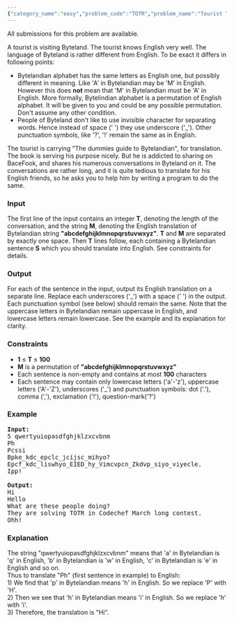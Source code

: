 ```yaml
---
{"category_name":"easy","problem_code":"TOTR","problem_name":"Tourist Translations","languages_supported":{"0":"ADA","1":"ASM","2":"BASH","3":"BF","4":"C","5":"C99 strict","6":"CAML","7":"CLOJ","8":"CLPS","9":"CPP 4.3.2","10":"CPP 4.9.2","11":"CPP14","12":"CS2","13":"D","14":"ERL","15":"FORT","16":"FS","17":"GO","18":"HASK","19":"ICK","20":"ICON","21":"JAVA","22":"JS","23":"LISP clisp","24":"LISP sbcl","25":"LUA","26":"NEM","27":"NICE","28":"NODEJS","29":"PAS fpc","30":"PAS gpc","31":"PERL","32":"PERL6","33":"PHP","34":"PIKE","35":"PRLG","36":"PYTH","37":"PYTH 3.4","38":"RUBY","39":"SCALA","40":"SCM guile","41":"SCM qobi","42":"ST","43":"TCL","44":"TEXT","45":"WSPC"},"max_timelimit":1,"source_sizelimit":50000,"problem_author":"vinayak garg","problem_tester":"anton_lunyov","date_added":"7-09-2012","tags":{"0":"ad","1":"cakewalk","2":"march13","3":"permutation","4":"vinayak"},"editorial_url":"http://discuss.codechef.com/problems/TOTR","time":{"view_start_date":1363000538,"submit_start_date":1363000538,"visible_start_date":1363000538,"end_date":1735669800},"layout":"problem"}
---
```

<span class="solution-visible-txt">All submissions for this problem are available.</span><p>A tourist is visiting Byteland. The tourist knows English very well. The language of Byteland is rather different from English. To be exact it differs in following points:
<ul><li>Bytelandian alphabet has the same letters as English one, but possibly different in meaning. Like 'A' in Bytelandian may be 'M' in English. However this does <b>not</b> mean that 'M' in Bytelandian must be 'A' in English. More formally, Bytelindian alphabet is a permutation of English alphabet. It will be given to you and could be any possible permutation. Don't assume any other condition.</li>
<li>People of Byteland don't like to use invisible character for separating words. Hence instead of space (' ') they use underscore ('_'). Other punctuation symbols, like '?', '!' remain the same as in English.</li>
</ul></p>
<p>The tourist is carrying "The dummies guide to Bytelandian", for translation. The book is serving his purpose nicely. But he is addicted to sharing on BaceFook, and shares his numerous conversations in Byteland on it. The conversations are rather long, and it is quite tedious to translate for his English friends, so he asks you to help him by writing a program to do the same.</p>

<h3>Input</h3>
<p>The first line of the input contains an integer <b>T</b>, denoting the length of the conversation, and the string <b>M</b>, denoting the English translation of Bytelandian string <b>"abcdefghijklmnopqrstuvwxyz"</b>. <b>T</b> and <b>M</b> are separated by exactly one space. Then <b>T</b> lines follow, each containing a Bytelandian sentence <b>S</b> which you should translate into English. See constraints for details.</p>

<h3>Output</h3>
<p>For each of the sentence in the input, output its English translation on a separate line. Replace each underscores ('_') with a space (' ') in the output. Each punctuation symbol (see below) should remain the same. Note that the uppercase letters in Bytelandian remain uppercase in English, and lowercase letters remain lowercase. See the example and its explanation for clarity.</p>

<h3>Constraints</h3>
<p><ul>
<li><b>1</b> ≤ <b>T</b> ≤ <b>100</b></li>
<li><b>M</b> is a permutation of <b>"abcdefghijklmnopqrstuvwxyz"</b></li>
<li>Each sentence is non-empty and contains at most <b>100</b> characters</li>
<li>Each sentence may contain only lowercase letters ('a'-'z'), uppercase letters ('A'-'Z'), underscores ('_') and punctuation symbols: dot ('.'), comma (','), exclamation ('!'), question-mark('?')</li>
</ul></p>

<h3>Example</h3>

<pre>
<b>Input:</b>
5 qwertyuiopasdfghjklzxcvbnm
Ph
Pcssi
Bpke_kdc_epclc_jcijsc_mihyo?
Epcf_kdc_liswhyo_EIED_hy_Vimcvpcn_Zkdvp_siyo_viyecle.
Ipp!

<b>Output:</b>
Hi
Hello
What are these people doing?
They are solving TOTR in Codechef March long contest.
Ohh!
</pre>

<h3>Explanation</h3>
<p>The string "qwertyuiopasdfghjklzxcvbnm" means that 'a' in Bytelandian is 'q' in English, 'b' in Bytelandian is 'w' in English, 'c' in Bytelandian is 'e' in English and so on.<br/>Thus to translate "Ph" (first sentence in example) to English:<br/>1) We find that 'p' in Bytelandian means 'h' in English. So we replace 'P' with 'H'.<br/>2) Then we see that 'h' in Bytelandian means 'i' in English. So we replace 'h' with 'i'.<br/>3) Therefore, the translation is "Hi".</p>
